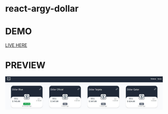 # react-argy-dollar

# DEMO
[LIVE HERE](https://dazzling-caramel-8fe2fb.netlify.app)

# PREVIEW

![Preview](src/assets/preview1.jpg)
